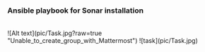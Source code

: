 ### Ansible playbook for Sonar installation
<br>
![Alt text](pic/Task.jpg?raw=true "Unable_to_create_group_with_Mattermost")
![task](pic/Task.jpg)

